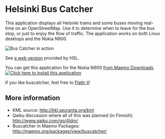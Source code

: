Helsinki Bus Catcher
====================

This application displays all Helsinki trams and some buses moving real-time on an OpenStreetMap. Use it to determine when to leave for the bus stop, or just to enjoy the flow of traffic. The application works on both Linux desktops and the Nokia N900.

![Bus Catcher in action](http://farm5.static.flickr.com/4126/4945949792_1793b9085f_m.jpg)

See [a web version](http://transport.wspgroup.fi/hklkartta/default.aspx) provided by HSL.

You can get this application for the Nokia N900 [from Maemo Downloads](http://maemo.org/downloads/product/Maemo5/buscatcher/).
<a href="/downloads/product/raw/Maemo5/buscatcher/?get_installfile"><img src="http://static.maemo.org/style_maemo2009/img/icons/application_install.png" alt="Click here to install this application" title="Click here to install this application"/></a>

If you like buscatcher, feel free to [Flattr it](https://flattr.com/thing/67008/buscatcher-Never-miss-another-tram)!

## More information

* KML source: <http://hkl.seuranta.org/kml>
* Qaiku discussion where all of this was planned (in Finnish): <http://www.qaiku.com/go/4ldm/>
* Buscatcher in Maemo Packages: <http://maemo.org/packages/view/buscatcher/>
